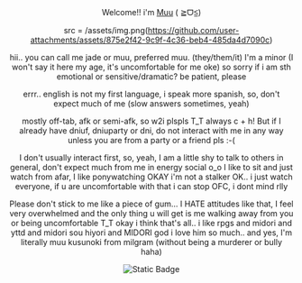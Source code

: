 <div align="center">
<hl align="center">Welcome!! i'm <a href="https://milgram.fandom.com/wiki/Kusunoki_Muu">Muu</a> (  ≧ᗜ≦)</hl>

src = /assets/img.png(https://github.com/user-attachments/assets/875e2f42-9c9f-4c36-beb4-485da4d7090c)

hii.. you can call me jade or muu, preferred muu. (they/them/it) I'm a minor (I won't say it here my age, it's uncomfortable for me oke) so sorry if i am sth emotional or sensitive/dramatic? be patient, please

errr.. english is not my first language, i speak more spanish, so, don't expect much of me (slow answers sometimes, yeah)

mostly off-tab, afk or semi-afk, so w2i plspls T_T always c + h! But if I already have dniuf, dniuparty or dni, do not interact with me in any way unless you are from a party or a friend pls :-(

I don't usually interact first, so, yeah, I am a little shy to talk to others in general, don't expect much from me in energy social o_o I like to sit and just watch from afar, I like ponywatching OKAY i'm not a stalker OK.. i just watch everyone, if u are uncomfortable with that i can stop OFC, i dont mind rlly

Please don't stick to me like a piece of gum... I HATE attitudes like that, I feel very overwhelmed and the only thing u will get is me walking away from you or being uncomfortable T_T okay i think that's all.. i like rpgs and midori and yttd and midori sou hiyori and MIDORI god i love him so much.. and yes, I'm literally muu kusunoki from milgram (without being a murderer or bully haha) 



<img alt="Static Badge" src="https://img.shields.io/badge/-discord!!?style=social&logo=appveyor&logoColor=%23f8cfbb&logoSize=auto&label=(%20%CB%B6%CB%86%E1%97%9C%CB%86%CB%B5%20)&labelColor=%23f8cfbb&color=%23f8cfbb&cacheSeconds=3600&link=%20https%3A%2F%2Fdiscordapp.com%2Fusers%2F874684535835603004">

